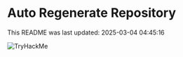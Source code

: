 # Auto Regenerate Repository

This README was last updated: 2025-03-04 04:45:16

 ![TryHackMe](https://tryhackme.com/badge/533634)